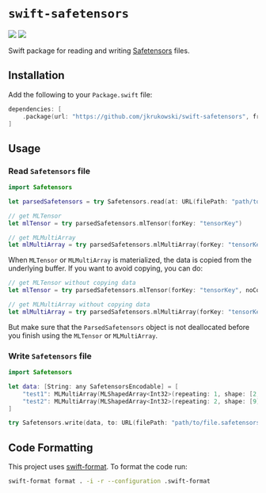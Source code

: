 # `swift-safetensors`

[![](https://img.shields.io/endpoint?url=https%3A%2F%2Fswiftpackageindex.com%2Fapi%2Fpackages%2Fjkrukowski%2Fswift-safetensors%2Fbadge%3Ftype%3Dswift-versions)](https://swiftpackageindex.com/jkrukowski/swift-safetensors)
[![](https://img.shields.io/endpoint?url=https%3A%2F%2Fswiftpackageindex.com%2Fapi%2Fpackages%2Fjkrukowski%2Fswift-safetensors%2Fbadge%3Ftype%3Dplatforms)](https://swiftpackageindex.com/jkrukowski/swift-safetensors)

Swift package for reading and writing [Safetensors](https://github.com/huggingface/safetensors) files.

## Installation

Add the following to your `Package.swift` file:

```swift
dependencies: [
    .package(url: "https://github.com/jkrukowski/swift-safetensors", from: "0.0.2")
]
```

## Usage

### Read `Safetensors` file

```swift
import Safetensors

let parsedSafetensors = try Safetensors.read(at: URL(filePath: "path/to/file.safetensors"))

// get MLTensor
let mlTensor = try parsedSafetensors.mlTensor(forKey: "tensorKey")

// get MLMultiArray
let mlMultiArray = try parsedSafetensors.mlMultiArray(forKey: "tensorKey")
```

When `MLTensor` or `MLMultiArray` is materialized, the data is copied from the underlying buffer.
If you want to avoid copying, you can do:

```swift
// get MLTensor without copying data
let mlTensor = try parsedSafetensors.mlTensor(forKey: "tensorKey", noCopy: true)

// get MLMultiArray without copying data
let mlMultiArray = try parsedSafetensors.mlMultiArray(forKey: "tensorKey", noCopy: true)
```

But make sure that the `ParsedSafetensors` object is not deallocated before you finish using the `MLTensor` or `MLMultiArray`.

### Write `Safetensors` file

```swift
import Safetensors

let data: [String: any SafetensorsEncodable] = [
    "test1": MLMultiArray(MLShapedArray<Int32>(repeating: 1, shape: [2, 2])),
    "test2": MLMultiArray(MLShapedArray<Int32>(repeating: 2, shape: [9])),
]

try Safetensors.write(data, to: URL(filePath: "path/to/file.safetensors"))
```

## Code Formatting

This project uses [swift-format](https://github.com/swiftlang/swift-format). To format the code run:

```bash
swift-format format . -i -r --configuration .swift-format
```
